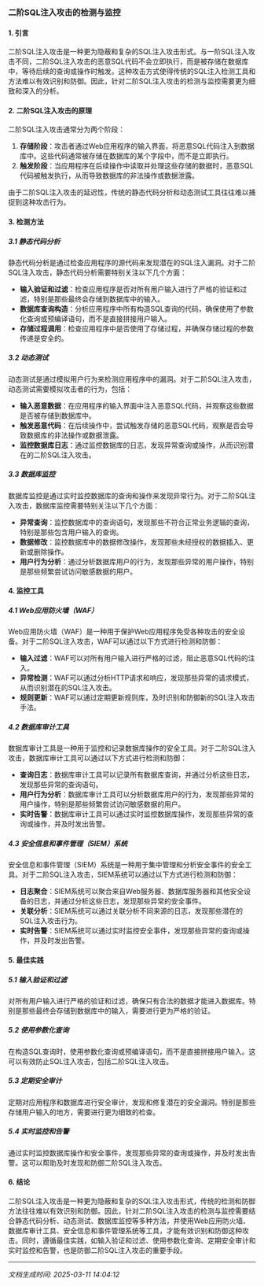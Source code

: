 ### 二阶SQL注入攻击的检测与监控

#### 1. 引言
二阶SQL注入攻击是一种更为隐蔽和复杂的SQL注入攻击形式。与一阶SQL注入攻击不同，二阶SQL注入攻击的恶意SQL代码不会立即执行，而是被存储在数据库中，等待后续的查询或操作时触发。这种攻击方式使得传统的SQL注入检测工具和方法难以有效识别和防御。因此，针对二阶SQL注入攻击的检测与监控需要更为细致和深入的分析。

#### 2. 二阶SQL注入攻击的原理
二阶SQL注入攻击通常分为两个阶段：
1. **存储阶段**：攻击者通过Web应用程序的输入界面，将恶意SQL代码注入到数据库中。这些代码通常被存储在数据库的某个字段中，而不是立即执行。
2. **触发阶段**：当应用程序在后续操作中读取并处理这些存储的数据时，恶意SQL代码被触发执行，从而导致数据库的非法操作或数据泄露。

由于二阶SQL注入攻击的延迟性，传统的静态代码分析和动态测试工具往往难以捕捉到这种攻击行为。

#### 3. 检测方法

##### 3.1 静态代码分析
静态代码分析是通过检查应用程序的源代码来发现潜在的SQL注入漏洞。对于二阶SQL注入攻击，静态代码分析需要特别关注以下几个方面：
- **输入验证和过滤**：检查应用程序是否对所有用户输入进行了严格的验证和过滤，特别是那些最终会存储到数据库中的输入。
- **数据库查询构造**：分析应用程序中所有构造SQL查询的代码，确保使用了参数化查询或预编译语句，而不是直接拼接用户输入。
- **存储过程调用**：检查应用程序中是否使用了存储过程，并确保存储过程的参数传递是安全的。

##### 3.2 动态测试
动态测试是通过模拟用户行为来检测应用程序中的漏洞。对于二阶SQL注入攻击，动态测试需要模拟攻击者的行为，包括：
- **输入恶意数据**：在应用程序的输入界面中注入恶意SQL代码，并观察这些数据是否被存储到数据库中。
- **触发恶意代码**：在后续操作中，尝试触发存储的恶意SQL代码，观察是否会导致数据库的非法操作或数据泄露。
- **监控数据库日志**：通过监控数据库的日志，发现异常查询或操作，从而识别潜在的二阶SQL注入攻击。

##### 3.3 数据库监控
数据库监控是通过实时监控数据库的查询和操作来发现异常行为。对于二阶SQL注入攻击，数据库监控需要特别关注以下几个方面：
- **异常查询**：监控数据库中的查询语句，发现那些不符合正常业务逻辑的查询，特别是那些包含用户输入的查询。
- **数据修改**：监控数据库中的数据修改操作，发现那些未经授权的数据插入、更新或删除操作。
- **用户行为分析**：通过分析数据库用户的行为，发现那些异常的用户操作，特别是那些频繁尝试访问敏感数据的用户。

#### 4. 监控工具

##### 4.1 Web应用防火墙（WAF）
Web应用防火墙（WAF）是一种用于保护Web应用程序免受各种攻击的安全设备。对于二阶SQL注入攻击，WAF可以通过以下方式进行检测和防御：
- **输入过滤**：WAF可以对所有用户输入进行严格的过滤，阻止恶意SQL代码的注入。
- **异常检测**：WAF可以通过分析HTTP请求和响应，发现那些异常的请求模式，从而识别潜在的SQL注入攻击。
- **规则更新**：WAF可以通过定期更新规则库，及时识别和防御新的SQL注入攻击手法。

##### 4.2 数据库审计工具
数据库审计工具是一种用于监控和记录数据库操作的安全工具。对于二阶SQL注入攻击，数据库审计工具可以通过以下方式进行检测和防御：
- **查询日志**：数据库审计工具可以记录所有数据库查询，并通过分析这些日志，发现那些异常的查询语句。
- **用户行为分析**：数据库审计工具可以分析数据库用户的行为，发现那些异常的用户操作，特别是那些频繁尝试访问敏感数据的用户。
- **实时告警**：数据库审计工具可以通过实时监控数据库操作，发现那些异常的查询或操作，并及时发出告警。

##### 4.3 安全信息和事件管理（SIEM）系统
安全信息和事件管理（SIEM）系统是一种用于集中管理和分析安全事件的安全工具。对于二阶SQL注入攻击，SIEM系统可以通过以下方式进行检测和防御：
- **日志聚合**：SIEM系统可以聚合来自Web服务器、数据库服务器和其他安全设备的日志，并通过分析这些日志，发现那些异常的安全事件。
- **关联分析**：SIEM系统可以通过关联分析不同来源的日志，发现那些潜在的SQL注入攻击行为。
- **实时告警**：SIEM系统可以通过实时监控安全事件，发现那些异常的查询或操作，并及时发出告警。

#### 5. 最佳实践

##### 5.1 输入验证和过滤
对所有用户输入进行严格的验证和过滤，确保只有合法的数据才能进入数据库。特别是那些最终会存储到数据库中的输入，需要进行更为严格的验证。

##### 5.2 使用参数化查询
在构造SQL查询时，使用参数化查询或预编译语句，而不是直接拼接用户输入。这可以有效防止SQL注入攻击，包括二阶SQL注入攻击。

##### 5.3 定期安全审计
定期对应用程序和数据库进行安全审计，发现和修复潜在的安全漏洞。特别是那些存储用户输入的地方，需要进行更为细致的检查。

##### 5.4 实时监控和告警
通过实时监控数据库操作和安全事件，发现那些异常的查询或操作，并及时发出告警。这可以帮助及时发现和防御二阶SQL注入攻击。

#### 6. 结论
二阶SQL注入攻击是一种更为隐蔽和复杂的SQL注入攻击形式，传统的检测和防御方法往往难以有效识别和防御。因此，针对二阶SQL注入攻击的检测与监控需要结合静态代码分析、动态测试、数据库监控等多种方法，并使用Web应用防火墙、数据库审计工具、安全信息和事件管理系统等工具，才能有效识别和防御这种攻击。同时，遵循最佳实践，如输入验证和过滤、使用参数化查询、定期安全审计和实时监控和告警，也是防御二阶SQL注入攻击的重要手段。

---

*文档生成时间: 2025-03-11 14:04:12*























